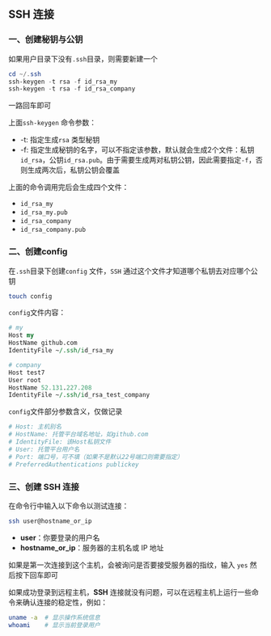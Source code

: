 ## SSH 连接

### 一、创建秘钥与公钥

如果用户目录下没有`.ssh`目录，则需要新建一个

```powershell
cd ~/.ssh
ssh-keygen -t rsa -f id_rsa_my
ssh-keygen -t rsa -f id_rsa_company
```

一路回车即可

上面`ssh-keygen` 命令参数：

- -t: 指定生成`rsa` 类型秘钥
- -f: 指定生成秘钥的名字，可以不指定该参数，默认就会生成2个文件：私钥`id_rsa`，公钥`id_rsa.pub`。由于需要生成两对私钥公钥，因此需要指定`-f`，否则生成两次后，私钥公钥会覆盖

上面的命令调用完后会生成四个文件：

- `id_rsa_my`
- `id_rsa_my.pub`
- `id_rsa_company`
- `id_rsa_company.pub`

### 二、创建config

在`.ssh`目录下创建`config` 文件，`SSH` 通过这个文件才知道哪个私钥去对应哪个公钥

```bash
touch config
```

`config`文件内容：

```perl
# my
Host my
HostName github.com
IdentityFile ~/.ssh/id_rsa_my

# company
Host test7
User root
HostName 52.131.227.208
IdentityFile ~/.ssh/id_rsa_test_company
```

`config`文件部分参数含义，仅做记录

```bash
# Host: 主机别名
# HostName: 托管平台域名地址，如github.com
# IdentityFile: 该Host私钥文件
# User: 托管平台用户名
# Port: 端口号，可不填（如果不是默认22号端口则需要指定）
# PreferredAuthentications publickey
```

### 三、创建 SSH 连接

在命令行中输入以下命令以测试连接：

```bash
ssh user@hostname_or_ip
```

- **user**：你要登录的用户名
- **hostname_or_ip**：服务器的主机名或 IP 地址

如果是第一次连接到这个主机，会被询问是否要接受服务器的指纹，输入 `yes` 然后按下回车即可

如果成功登录到远程主机，**SSH** 连接就没有问题，可以在远程主机上运行一些命令来确认连接的稳定性，例如：

```bash
uname -a  # 显示操作系统信息
whoami    # 显示当前登录用户
```

